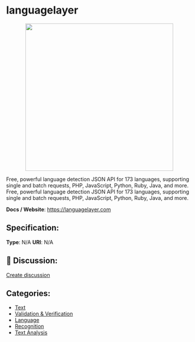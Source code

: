 # languagelayer
<p align="center">
    <img width="400" src="https://raw.githubusercontent.com/apis-list/apis-list/apis/languagelayer/logo_256x256.png" />
</p>

Free, powerful language detection JSON API for 173 languages, supporting single and batch requests, PHP, JavaScript, Python, Ruby, Java, and more. Free, powerful language detection JSON API for 173 languages, supporting single and batch requests, PHP, JavaScript, Python, Ruby, Java, and more.

**Docs / Website**: https://languagelayer.com

## Specification:
**Type**:  N/A 
**URI**:  N/A 

## 💬 Discussion:
[Create discussion](link)

## Categories:
- [Text](https://github.com/apis-list/apis-list#text)
- [Validation & Verification](https://github.com/apis-list/apis-list#validation-and-verification)
- [Language](https://github.com/apis-list/apis-list#language)
- [Recognition](https://github.com/apis-list/apis-list#recognition)
- [Text Analysis](https://github.com/apis-list/apis-list#text-analysis)





